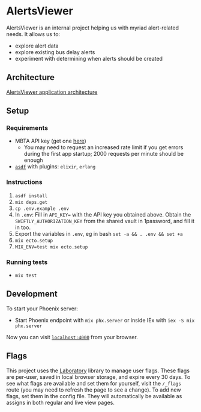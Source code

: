 # AlertsViewer

AlertsViewer is an internal project helping us with myriad alert-related needs. It allows us to:

- explore alert data
- explore existing bus delay alerts
- experiment with determining when alerts should be created


## Architecture

[AlertsViewer application architecture](ARCHITECTURE.md)

## Setup

### Requirements

- MBTA API key (get one [here](https://api-dev.mbtace.com))
  - You may need to request an increased rate limit if you get errors during
    the first app startup; 2000 requests per minute should be enough
- [`asdf`](https://asdf-vm.com/) with plugins: `elixir`, `erlang`

### Instructions

1. `asdf install`
2. `mix deps.get`
4. `cp .env.example .env`
5. In `.env`: Fill in `API_KEY=` with the API key you obtained above. Obtain the `SWIFTLY_AUTHORIZATION_KEY` from the shared vault in 1password, and fill it in too.
6. Export the variables in `.env`, eg in bash `set -a && . .env && set +a`
7. `mix ecto.setup`
8. `MIX_ENV=test mix ecto.setup`

### Running tests

- `mix test`

## Development

To start your Phoenix server:

- Start Phoenix endpoint with `mix phx.server` or inside IEx with `iex -S mix phx.server`

Now you can visit [`localhost:4000`](http://localhost:4000) from your browser.

## Flags

This project uses the [Laboratory](https://github.com/paulswartz/laboratory) library to manage user flags. These flags are per-user, saved in local browser storage, and expire every 30 days. To see what flags are available and set them for yourself, visit the `/_flags` route (you may need to refresh the page to see a change). To add new flags, set them in the config file. They will automatically be available as assigns in both regular and live view pages.
